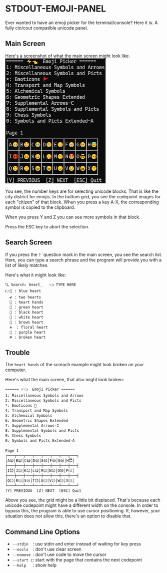 ﻿# STDOUT-EMOJI-PANEL
Ever wanted to have an emoji picker for the terminal/console?
Here it is. A fully cin/cout compatible unicode panel.
## Main Screen
Here's a screenshot of what the main screen might look like.
![image](screenshot.png)

You see, the number keys are for selecting unicode blocks.
That is like the city district for emojis.
In the bottom grid, you see the codepoint images for
each "citizen" of that block. When you press a key A-X,
the corresponding symbol is copied to the clipboard.

When you press Y and Z you can see more symbols in that
block.

Press the ESC key to abort the selection.

## Search Screen
If you press the `?` `question mark in the main screen,
you see the search list. Here, you can type a search phrase
and the program will provide you with a list of likely matches.

Here's what it might look like:
```
🔍 Search: heart_   👈 TYPE HERE
👉💙 : blue heart
  💕 : two hearts
  🫶 : heart hands
  💚 : green heart
  🖤 : black heart
  🤍 : white heart
  🤎 : brown heart
  ❦  : floral heart
  💜 : purple heart
  💔 : broken heart
```

## Trouble
The `heart hands` of the screach example might look broken
on your computer.

Here's what the main screen, that also might look broken:
```
====== ⚡👈  Emoji Picker ======
1: Miscellaneous Symbols and Arrows
2: Miscellaneous Symbols and Picts
*: Emoticons 🚩
4: Transport and Map Symbols
5: Alchemical Symbols
6: Geometric Shapes Extended
7: Supplemental Arrows-C
8: Supplemental Symbols and Picts
9: Chess Symbols
0: Symbols and Picts Extended-A

Page 1
┌───┬───┬───┬───┬───┬───┬───┬───┐
│A😀│B😁│C😂│D😃│E😄│F😅│G😆│H😇│
├───┼───┼───┼───┼───┼───┼───┼───┤
│I😈│J😉│K😊│L😋│M😌│N😍│O😎│P😏│
├───┼───┼───┼───┼───┼───┼───┼───┤
│Q😐│R😑│S😒│T😓│U😔│V😕│W😖│X😗│
└───┴───┴───┴───┴───┴───┴───┴───┘
[Y] PREVIOUS  [Z] NEXT  [ESC] Quit
```

Above you see, the grid might be a little bit displaced.
That's because each unicode codepoint might have a
different width on the console. In order to bypass this,
the program is able to use cursor positioning.
If, however, your situation does not allow this, there's
an option to disable that.

## Command Line Options
- `--stdin  `: use stdin and enter instead of waiting for key press
- `--nocls  `: don't use clear screen
- `--nomove `: don't use code to move the cursor
- `--start c`: start with the page that contains the next codepoint
- `--help   `: show help

